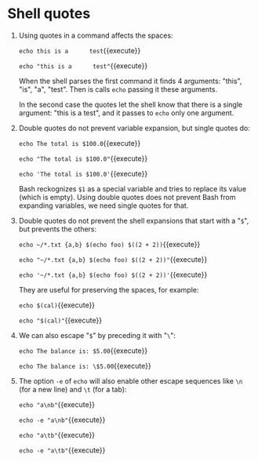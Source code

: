 # Shell quotes

1. Using quotes in a command affects the spaces:

   `echo this is a      test`{{execute}}
   
   `echo "this is a      test"`{{execute}}
   
   When the shell parses the first command it finds 4 arguments:
   "this", "is", "a", "test". Then is calls `echo` passing it these
   arguments.
   
   In the second case the quotes let the shell know that there is a
   single argument: "this is a test", and it passes to `echo` only one
   argument.

2. Double quotes do not prevent variable expansion, but single quotes
   do:
   
   `echo The total is $100.0`{{execute}}
   
   `echo "The total is $100.0"`{{execute}}
   
   `echo 'The total is $100.0'`{{execute}}
   
   Bash reckognizes `$1` as a special variable and tries to replace
   its value (which is empty). Using double quotes does not prevent
   Bash from expanding variables, we need single quotes for that.
   
3. Double quotes do not prevent the shell expansions that start with a
   "`$`", but prevents the others:
   
   `echo ~/*.txt {a,b} $(echo foo) $((2 + 2))`{{execute}}

   `echo "~/*.txt {a,b} $(echo foo) $((2 + 2))"`{{execute}}

   `echo '~/*.txt {a,b} $(echo foo) $((2 + 2))'`{{execute}}

   They are useful for preserving the spaces, for example:
   
   `echo $(cal)`{{execute}}
   
   `echo "$(cal)"`{{execute}}
   
4. We can also escape "`$`" by preceding it with "`\`":

   `echo The balance is: $5.00`{{execute}}
  
   `echo The balance is: \$5.00`{{execute}}
  
5. The option `-e` of `echo` will also enable other escape sequences
   like `\n` (for a new line) and `\t` (for a tab):
   
   `echo "a\nb"`{{execute}}
   
   `echo -e "a\nb"`{{execute}}
   
   `echo "a\tb"`{{execute}}
   
   `echo -e "a\tb"`{{execute}}

